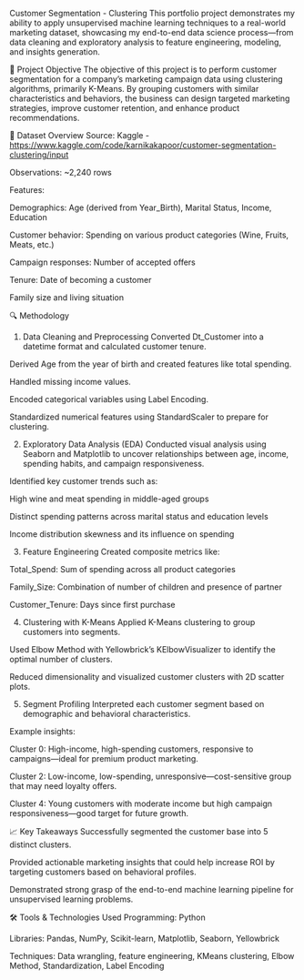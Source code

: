 Customer Segmentation - Clustering
This portfolio project demonstrates my ability to apply unsupervised machine learning techniques to a real-world marketing dataset, showcasing my end-to-end data science process—from data cleaning and exploratory analysis to feature engineering, modeling, and insights generation.

🎯 Project Objective
The objective of this project is to perform customer segmentation for a company’s marketing campaign data using clustering algorithms, primarily K-Means. By grouping customers with similar characteristics and behaviors, the business can design targeted marketing strategies, improve customer retention, and enhance product recommendations.

📁 Dataset Overview
Source: Kaggle - https://www.kaggle.com/code/karnikakapoor/customer-segmentation-clustering/input

Observations: ~2,240 rows

Features:

Demographics: Age (derived from Year_Birth), Marital Status, Income, Education

Customer behavior: Spending on various product categories (Wine, Fruits, Meats, etc.)

Campaign responses: Number of accepted offers

Tenure: Date of becoming a customer

Family size and living situation

🔍 Methodology
1. Data Cleaning and Preprocessing
Converted Dt_Customer into a datetime format and calculated customer tenure.

Derived Age from the year of birth and created features like total spending.

Handled missing income values.

Encoded categorical variables using Label Encoding.

Standardized numerical features using StandardScaler to prepare for clustering.

2. Exploratory Data Analysis (EDA)
Conducted visual analysis using Seaborn and Matplotlib to uncover relationships between age, income, spending habits, and campaign responsiveness.

Identified key customer trends such as:

High wine and meat spending in middle-aged groups

Distinct spending patterns across marital status and education levels

Income distribution skewness and its influence on spending

3. Feature Engineering
Created composite metrics like:

Total_Spend: Sum of spending across all product categories

Family_Size: Combination of number of children and presence of partner

Customer_Tenure: Days since first purchase

4. Clustering with K-Means
Applied K-Means clustering to group customers into segments.

Used Elbow Method with Yellowbrick’s KElbowVisualizer to identify the optimal number of clusters.

Reduced dimensionality and visualized customer clusters with 2D scatter plots.

5. Segment Profiling
Interpreted each customer segment based on demographic and behavioral characteristics.

Example insights:

Cluster 0: High-income, high-spending customers, responsive to campaigns—ideal for premium product marketing.

Cluster 2: Low-income, low-spending, unresponsive—cost-sensitive group that may need loyalty offers.

Cluster 4: Young customers with moderate income but high campaign responsiveness—good target for future growth.

📈 Key Takeaways
Successfully segmented the customer base into 5 distinct clusters.

Provided actionable marketing insights that could help increase ROI by targeting customers based on behavioral profiles.

Demonstrated strong grasp of the end-to-end machine learning pipeline for unsupervised learning problems.

🛠️ Tools & Technologies Used
Programming: Python

Libraries: Pandas, NumPy, Scikit-learn, Matplotlib, Seaborn, Yellowbrick

Techniques: Data wrangling, feature engineering, KMeans clustering, Elbow Method, Standardization, Label Encoding
